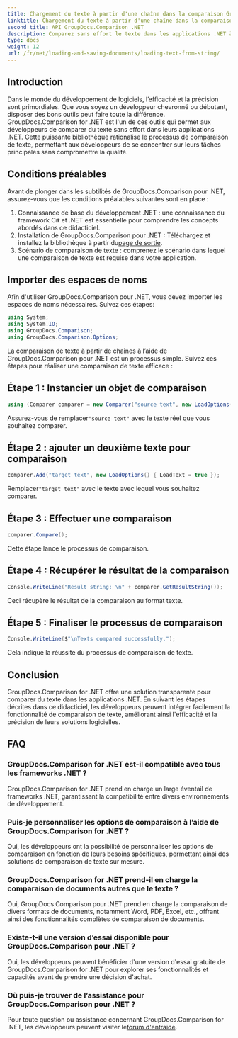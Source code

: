 ```yaml
---
title: Chargement du texte à partir d'une chaîne dans la comparaison GroupDocs pour .NET
linktitle: Chargement du texte à partir d'une chaîne dans la comparaison GroupDocs pour .NET
second_title: API GroupDocs.Comparison .NET
description: Comparez sans effort le texte dans les applications .NET à l’aide de la bibliothèque GroupDocs.Comparison. Améliorez l’efficacité et la précision grâce à une intégration transparente.
type: docs
weight: 12
url: /fr/net/loading-and-saving-documents/loading-text-from-string/
---
```

## Introduction
Dans le monde du développement de logiciels, l’efficacité et la précision sont primordiales. Que vous soyez un développeur chevronné ou débutant, disposer des bons outils peut faire toute la différence. GroupDocs.Comparison for .NET est l'un de ces outils qui permet aux développeurs de comparer du texte sans effort dans leurs applications .NET. Cette puissante bibliothèque rationalise le processus de comparaison de texte, permettant aux développeurs de se concentrer sur leurs tâches principales sans compromettre la qualité.
## Conditions préalables
Avant de plonger dans les subtilités de GroupDocs.Comparison pour .NET, assurez-vous que les conditions préalables suivantes sont en place :
1. Connaissance de base du développement .NET : une connaissance du framework C# et .NET est essentielle pour comprendre les concepts abordés dans ce didacticiel.
2.  Installation de GroupDocs.Comparison pour .NET : Téléchargez et installez la bibliothèque à partir du[page de sortie](https://releases.groupdocs.com/comparison/net/).
3. Scénario de comparaison de texte : comprenez le scénario dans lequel une comparaison de texte est requise dans votre application.

## Importer des espaces de noms
Afin d'utiliser GroupDocs.Comparison pour .NET, vous devez importer les espaces de noms nécessaires. Suivez ces étapes:

```csharp
using System;
using System.IO;
using GroupDocs.Comparison;
using GroupDocs.Comparison.Options;
```
La comparaison de texte à partir de chaînes à l’aide de GroupDocs.Comparison pour .NET est un processus simple. Suivez ces étapes pour réaliser une comparaison de texte efficace :
## Étape 1 : Instancier un objet de comparaison
```csharp
using (Comparer comparer = new Comparer("source text", new LoadOptions() { LoadText = true }))
```
 Assurez-vous de remplacer`"source text"` avec le texte réel que vous souhaitez comparer.
## Étape 2 : ajouter un deuxième texte pour comparaison
```csharp
comparer.Add("target text", new LoadOptions() { LoadText = true });
```
 Remplacer`"target text"` avec le texte avec lequel vous souhaitez comparer.
## Étape 3 : Effectuer une comparaison
```csharp
comparer.Compare();
```
Cette étape lance le processus de comparaison.
## Étape 4 : Récupérer le résultat de la comparaison
```csharp
Console.WriteLine("Result string: \n" + comparer.GetResultString());
```
Ceci récupère le résultat de la comparaison au format texte.
## Étape 5 : Finaliser le processus de comparaison
```csharp
Console.WriteLine($"\nTexts compared successfully.");
```
Cela indique la réussite du processus de comparaison de texte.

## Conclusion
GroupDocs.Comparison for .NET offre une solution transparente pour comparer du texte dans les applications .NET. En suivant les étapes décrites dans ce didacticiel, les développeurs peuvent intégrer facilement la fonctionnalité de comparaison de texte, améliorant ainsi l'efficacité et la précision de leurs solutions logicielles.
## FAQ
### GroupDocs.Comparison for .NET est-il compatible avec tous les frameworks .NET ?
GroupDocs.Comparison for .NET prend en charge un large éventail de frameworks .NET, garantissant la compatibilité entre divers environnements de développement.
### Puis-je personnaliser les options de comparaison à l’aide de GroupDocs.Comparison for .NET ?
Oui, les développeurs ont la possibilité de personnaliser les options de comparaison en fonction de leurs besoins spécifiques, permettant ainsi des solutions de comparaison de texte sur mesure.
### GroupDocs.Comparison for .NET prend-il en charge la comparaison de documents autres que le texte ?
Oui, GroupDocs.Comparison pour .NET prend en charge la comparaison de divers formats de documents, notamment Word, PDF, Excel, etc., offrant ainsi des fonctionnalités complètes de comparaison de documents.
### Existe-t-il une version d’essai disponible pour GroupDocs.Comparison pour .NET ?
Oui, les développeurs peuvent bénéficier d'une version d'essai gratuite de GroupDocs.Comparison for .NET pour explorer ses fonctionnalités et capacités avant de prendre une décision d'achat.
### Où puis-je trouver de l’assistance pour GroupDocs.Comparison pour .NET ?
 Pour toute question ou assistance concernant GroupDocs.Comparison for .NET, les développeurs peuvent visiter le[forum d'entraide](https://forum.groupdocs.com/c/comparison/12).